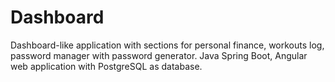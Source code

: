 # Dashboard
Dashboard-like application with sections for personal finance, workouts log, password manager with password generator. Java Spring Boot, Angular web application with PostgreSQL as database.
